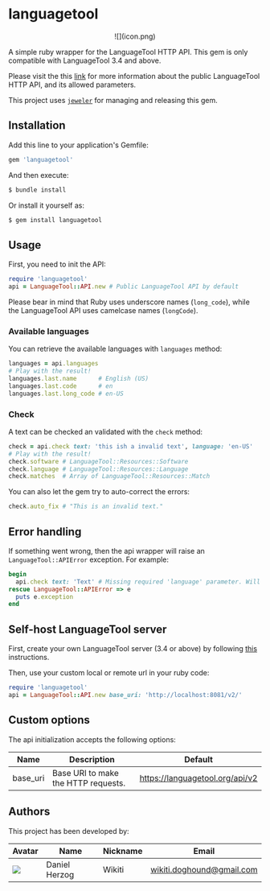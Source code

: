 # languagetool

<div align="center">
![](icon.png)
<div align="left">

A simple ruby wrapper for the LanguageTool HTTP API. This gem is only compatible with LanguageTool 3.4 and above.

Please visit the this [link](https://languagetool.org/http-api/swagger-ui/#/default) for more information about the public LanguageTool HTTP API, and its allowed parameters.

This project uses [`jeweler`](https://github.com/technicalpickles/jeweler) for managing and releasing this gem.

## Installation

Add this line to your application's Gemfile:

```ruby
gem 'languagetool'
```

And then execute:

```sh
$ bundle install
```

Or install it yourself as:

```sh
$ gem install languagetool
```

## Usage

First, you need to init the API:

```ruby
require 'languagetool'
api = LanguageTool::API.new # Public LanguageTool API by default
```

Please bear in mind that Ruby uses underscore names (`long_code`), while the LanguageTool API uses camelcase names (`longCode`).

### Available languages

You can retrieve the available languages with `languages` method:

```ruby
languages = api.languages
# Play with the result!
languages.last.name      # English (US)
languages.last.code      # en
languages.last.long_code # en-US
```

### Check

A text can be checked an validated with the `check` method:

```ruby
check = api.check text: 'this ish a invalid text', language: 'en-US'
# Play with the result!
check.software # LanguageTool::Resources::Software
check.language # LanguageTool::Resources::Language
check.matches  # Array of LanguageTool::Resources::Match
```

You can also let the gem try to auto-correct the errors:

```ruby
check.auto_fix # "This is an invalid text."
```

## Error handling

If something went wrong, then the api wrapper will raise an `LanguageTool::APIError` exception. For example:

```ruby
begin
  api.check text: 'Text' # Missing required 'language' parameter. Will raise a LanguageTool::APIError
rescue LanguageTool::APIError => e
  puts e.exception
end
```

## Self-host LanguageTool server

First, create your own LanguageTool server (3.4 or above) by following [this](http://wiki.languagetool.org/http-server) instructions.

Then, use your custom local or remote url in your ruby code:

```ruby
require 'languagetool'
api = LanguageTool::API.new base_uri: 'http://localhost:8081/v2/'
```

## Custom options

The api initialization accepts the following options:

| Name | Description | Default |
| ---- | ----------- | ------- |
| base_uri | Base URI to make the HTTP requests. | https://languagetool.org/api/v2 |

## Authors

This project has been developed by:

| Avatar | Name | Nickname | Email |
| ------- | ------------- | --------- | ------------------ |
| ![](http://www.gravatar.com/avatar/2ae6d81e0605177ba9e17b19f54e6b6c.jpg?s=64)  | Daniel Herzog | Wikiti | [wikiti.doghound@gmail.com](mailto:wikiti.doghound@gmail.com) |
